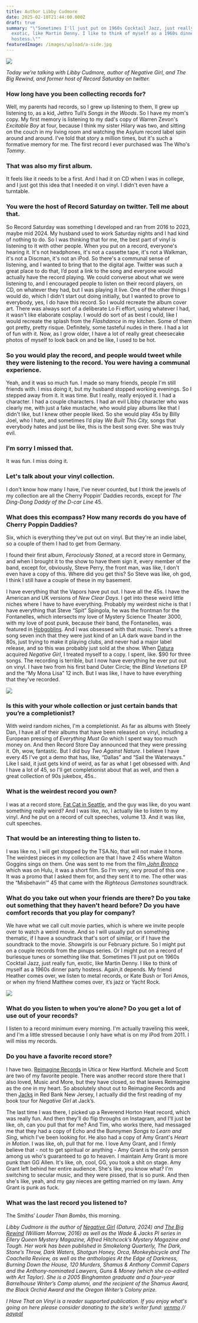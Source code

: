 ```yaml
---
title: Author Libby Cudmore
date: 2025-02-10T21:44:00.000Z
draft: true
summary: "\"Sometimes I'll just put on 1960s Cocktail Jazz, just really fun,
  exotic, like Martin Denny. I like to think of myself as a 1960s dinner party
  hostess.\""
featuredImage: /images/upload/a-side.jpg
---
```

![](/images/upload/a-side.jpg)

*Today we’re talking with Libby Cudmore, author of Negative Girl, and The Big Rewind, and former host of Record Saturday on twitter.*

### How long have you been collecting records for?

Well, my parents had records, so I grew up listening to them, II grew up listening to, as a kid, Jethro Tull’s *Songs in the Woods*. So I have my mom's copy. My first memory is listening to my dad's copy of Warren Zevon's *Excitable* *Boy* at four, because I think my sister Hilary was two, and sitting on the couch in my living room and watching the Asylum record label spin around and around. I've told that story a million times, but it's such a formative memory for me. The first record I ever purchased was The Who's *Tommy*.

### That was also my first album.

It feels like it needs to be a first. And I had it on CD when I was in college, and I just got this idea that I needed it on vinyl. I didn't even have a turntable.

### You were the host of Record Saturday on twitter. Tell me about that.

So Record Saturday was something I developed and ran from 2016 to 2023, maybe mid 2024. My husband used to work Saturday nights and I had kind of nothing to do. So I was thinking that for me, the best part of vinyl is listening to it with other people. When you put on a record, everyone's hearing it. It's not headphones, it's not a cassette tape, it's not a Walkman, it's not a Discman, it's not an iPod. So there's a communal sense of listening, and I wanted to bring that to the digital age. Twitter was such a great place to do that, I’d post a link to the song and everyone would actually have the record playing. We could converse about what we were listening to, and I encouraged people to listen on their record players, on CD, on whatever they had, but I was playing it live. One of the other things I would do, which I didn't start out doing initially, but I wanted to prove to everybody, yes, I do have this record. So I would recreate the album cover art. There was always sort of a deliberate Lo Fi effort, using whatever I had, it wasn't like elaborate cosplay. I would do sort of as best I could, like I would recreate the splash from the *Flashdance* in my kitchen. Some of them got pretty, pretty risque. Definitely, some tasteful nudes in there. I had a lot of fun with it. Now, as I grow older, I have a lot of really great cheesecake photos of myself to look back on and be like, I used to be hot.

### So you would play the record, and people would tweet while they were listening to the record. You were having a communal experience.

Yeah, and it was so much fun. I made so many friends, people I'm still friends with. I miss doing it, but my husband stopped working evenings. So I stepped away from it. It was time. But I really, really enjoyed it. I had a character. I had a couple characters. I had an evil Libby character who was clearly me, with just a fake mustache, who would play albums like that I didn't like, but I knew other people liked. So she would play 45s by Billy Joel, who I hate, and sometimes I’d play *We Built This City,* songs that everybody hates and just be like, this is the best song ever. She was truly evil.

### I’m sorry I missed that.

It was fun. I miss doing it.

### Let's talk about your vinyl collection.

I don't know how many I have, I've never counted, but I think the jewels of my collection are all the Cherry Poppin’ Daddies records, except for *The Ding-Dong Daddy of the D-car Line* 45.

### What does this ecompass? How many records do you have of Cherry Poppin Daddies?

Six, which is everything they've put out on vinyl. But they're an indie label, so a couple of them I had to get from Germany.

I found their first album, *Ferociously Stoned*, at a record store in Germany, and when I brought it to the show to have them sign it, every member of the band, except for, obviously, Steve Perry, the front man, was like, I don't even have a copy of this. Where did you get this? So Steve was like, oh god, I think I still have a couple of these in my basement.

I have everything that the Vapors have put out. I have all the 45s. I have the American and UK versions of *New Clear Days*. I get into these weird little niches where I have to have everything. Probably my weirdest niche is that I have everything that Steve “Spit” Spingola, he was the frontman for the Fontanelles, which intersects my love of Mystery Science Theater 3000, with my love of post punk, because their band, the Fontanelles, was featured in [Hobgoblins](https://en.wikipedia.org/wiki/Hobgoblins_(film)). And I was obsessed with that music. There's a three song seven inch that they were just kind of an LA dark wave band in the 80s, just trying to make it playing clubs, and never had a major label release, and so this was probably just sold at the show. When [Datura](https://daturabooks.com/) acquired *Negative Girl*, I treated myself to a copy. I spent, like. $90 for three songs. The recording is terrible, but I now have everything he ever put out on vinyl. I have two from his first band Outer Circle; the *Blind Venetians* EP and the “My Mona Lisa” 12 inch. But I was like, I have to have everything that they've recorded.

![](/images/upload/a-side-1-.jpg)

### Is this with your whole collection or just certain bands that you’re a completionist?

With weird random niches, I'm a completionist. As far as albums with Steely Dan, I have all of their albums that have been released on vinyl, including a European pressing of *Everything Must Go* which I spent way too much money on. And then Record Store Day announced that they were pressing it. Oh, wow, fantastic. But I did buy *Two Against Nature*. I believe I have every 45 I've got a demo that has, like, “Dallas” and “Sail the Waterways.” Like I said, it just gets kind of weird, as far as what I get obsessed with. And I have a lot of 45, so I'll get completionist about that as well, and then a great collection of 90s jukebox, 45s..

### What is the weirdest record you own?

I was at a record store, [Fat Cat in Seattle,](https://www.fatcatrecordsus.com/) and the guy was like, do you want something really weird? And I was like, no, I actually like to listen to my vinyl. And he put on a record of cult speeches, volume 13. And it was like, cult speeches.

### That would be an interesting thing to listen to.

I was like no, I will get stopped by the TSA.No, that will not make it home. The weirdest pieces in my collection are that I have 2 45s where Walton Goggins sings on them. One was sent to me from the film[ *John Bronco*](https://www.youtube.com/watch?v=fSQWFi_r01Y) which was on Hulu, it was a short film. So I'm very, very proud of this one . It was a promo that I asked them for, and they sent it to me. The other was the “Misbehavin’” 45 that came with the *Righteous Gemstones* soundtrack.

### What do you take out when your friends are there? Do you take out something that they haven't heard before? Do you have comfort records that you play for company?

We have what we call cult movie parties, which is where we invite people over to watch a weird movie. And so I will usually put on something thematic, if I have a soundtrack that's sort of similar, or if I have the soundtrack to the movie. *Showgirls* is our February picture. So I might put on a couple records from the pinups series. Or I might put on a record of burlesque tunes or something like that. Sometimes I'll just put on 1960s Cocktail Jazz, just really fun, exotic, like Martin Denny. I like to think of myself as a 1960s dinner party hostess. Again,it depends. My friend Heather comes over, we listen to metal records, or Kate Bush or Tori Amos, or when my friend Matthew comes over, it’s jazz or Yacht Rock.

![](/images/upload/a-side-2-.jpg)



### What do you listen to when you’re alone? Do you get a lot of use out of your records?

I listen to a record minimum every morning. I'm actually traveling this week, and I'm a little stressed because I only have what is on my iPod from 2011. I will miss my records.

### Do you have a favorite record store?

I have two. [Reimagine Records](https://www.instagram.com/reimaginerecords/) in Utica or New Hartford. Michele and Scott are two of my favorite people. There was another record store there that I also loved, Music and More, but they have closed, so that leaves Reimagine as the one in my heart. So absolutely shout out to Reimagine Records and then [Jacks](https://www.instagram.com/jacksmusicshop/?hl=en) in Red Bank New Jersey, I actually did the first reading of my book tour for *Negative Girl* at Jack’s.

The last time I was there, I picked up a Reverend Horton Heat record, which was really fun. And then they'll do flip throughs on Instagram, and I'll just be like, oh, can you pull that for me? And Tim, who works there, had messaged me that they had a copy of Echo and the Bunnymen *Songs to Learn and Sing*, which I've been looking for. He also had a copy of Amy Grant's *Heart in Motion*. I was like, oh, pull that for me. I love Amy Grant, and I firmly believe that - not to get spiritual or anything - Amy Grant is the only person among us who's guaranteed to go to heaven. I maintain Amy Grant is more punk than GG Allen. It's like, oh, cool, GG, you took a shit on stage. Amy Grant left behind her entire audience. She's like, you know what? I'm switching to secular music, and they were pissed, that is so punk. And then she's like, yeah, and my gay nieces are getting married on my lawn. Amy Grant is punk as fuck.

### What was the last record you listened to?

The Smiths’ *Louder Than Bombs*, this morning.

*Libby Cudmore is the author of [Negative Girl](https://www.penguinrandomhouse.com/books/761937/negative-girl-by-libby-cudmore/) (Datura, 2024) and [The Big Rewind](https://www.harpercollins.com/products/the-big-rewind-libby-cudmore?variant=42747946008610) (William Morrow, 2016) as well as the Wade & Jacks PI series in Ellery Queen Mystery Magazine, Alfred Hitchcock’s Mystery Magazine and Tough. Her work has been published in Smokelong Quarterly, The Dark, Stone’s Throw, Dark Waters, Shotgun Honey, Orca, Monkeybicycle and The Coachella Review, as well as the anthologies At the Edge of Darkness, Burning Down the House, 120 Murders, Shamus & Anthony Commit Capers and the Anthony-nominated Lawyers, Guns & Money (which she co-edited with Art Taylor). She is a 2005 Binghamton graduate and a four-year Barrelhouse Writer’s Camp alumni, and the recipient of the Shamus Award, the Black Orchid Award and the Oregon Writer’s Colony prize.*

*I Have That on Vinyl is a reader supported publication. If you enjoy what's going on here please consider donating to the site's writer fund: [venmo](https://account.venmo.com/u/Michele-Catalano2659) // [paypal](https://www.paypal.com/paypalme/goingitaloneny?country.x=US&locale.x=en_US)*
